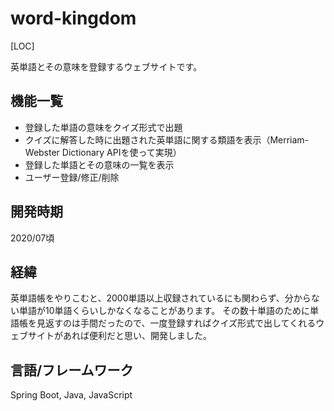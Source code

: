 # word-kingdom

[LOC]

英単語とその意味を登録するウェブサイトです。

## 機能一覧
- 登録した単語の意味をクイズ形式で出題
- クイズに解答した時に出題された英単語に関する類語を表示（Merriam-Webster Dictionary APIを使って実現）
- 登録した単語とその意味の一覧を表示
- ユーザー登録/修正/削除

## 開発時期
2020/07頃

## 経緯
英単語帳をやりこむと、2000単語以上収録されているにも関わらず、分からない単語が10単語くらいしかなくなることがあります。
その数十単語のために単語帳を見返すのは手間だったので、一度登録すればクイズ形式で出してくれるウェブサイトがあれば便利だと思い、開発しました。

## 言語/フレームワーク
Spring Boot, Java, JavaScript

